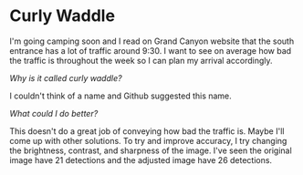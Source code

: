 # Curly Waddle
I'm going camping soon and I read on Grand Canyon website that the south entrance has a
lot of traffic around 9:30. I want to see on average how bad the traffic is throughout
the week so I can plan my arrival accordingly.

*Why is it called curly waddle?*

I couldn't think of a name and Github suggested this name.

*What could I do better?*

This doesn't do a great job of conveying how bad the traffic is. Maybe I'll come up with
other solutions. To try and improve accuracy, I try changing the brightness, contrast,
and sharpness of the image. I've seen the original image have 21 detections and the
adjusted image have 26 detections.